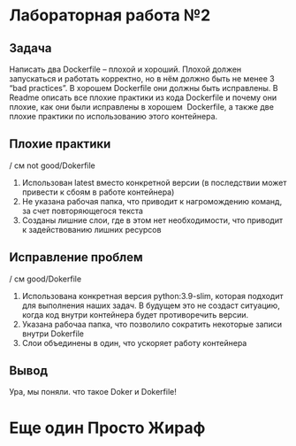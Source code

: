 # Лабораторная работа №2

## Задача
Написать два Dockerfile – плохой и хороший. Плохой должен запускаться и работать корректно, но в нём должно быть не менее 3 “bad practices”. В хорошем Dockerfile они должны быть исправлены. В Readme описать все плохие практики из кода Dockerfile и почему они плохие, как они были исправлены в хорошем  Dockerfile, а также две плохие практики по использованию этого контейнера.

## Плохие практики
/ см not good/Dokerfile
1.	Использован latest вместо конкретной версии (в последствии может привести к сбоям в работе контейнера)
2.	Не указана рабочая папка, что приводит к нагромождению команд, за счет повторяющегося текста
3.	Созданы лишние слои, где в этом нет необходимости, что приводит к задействованию лишних ресурсов

## Исправление проблем
/ см good/Dokerfile
1. Использована конкретная версия python:3.9-slim, которая подходит для выполнения наших задач. В будущем это не создаст ситуацию, когда код внутри контейнера будет противоречить версии.
2. Указана рабочаа папка, что позволило сократить некоторые записи внутри Dokerfile
3. Слои объединены в один, что ускоряет работу контейнера

## Вывод
Ура, мы поняли. что такое Doker и Dokerfile!

# Еще один Просто Жираф
